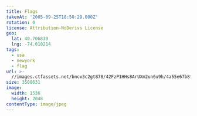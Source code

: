 ```yaml
---
title: Flags
takenAt: '2005-09-25T18:50:29.000Z'
rotation: 0
license: Attribution-NoDerivs License
geo:
  lat: 40.706839
  lng: -74.010214
tags:
  - usa
  - newyork
  - flag
url: >-
  //images.ctfassets.net/bncv3c2gt878/42FzP1HHs8ArUXm2un6u9h/4a55e67b8fb24b5870d94fb5fd2ec7db/flags_4325572706_o
size: 3508631
image:
  width: 1536
  height: 2048
contentType: image/jpeg
---
```



